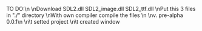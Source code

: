 TO DO:\n
\nDownload SDL2.dll SDL2_image.dll SDL2_ttf.dll
\nPut this 3 files in "./" directory
\nWith own compiler compile the files
\n
\nv. pre-alpha 0.0.1\n
\n\t  setted project
\n\t  created window
